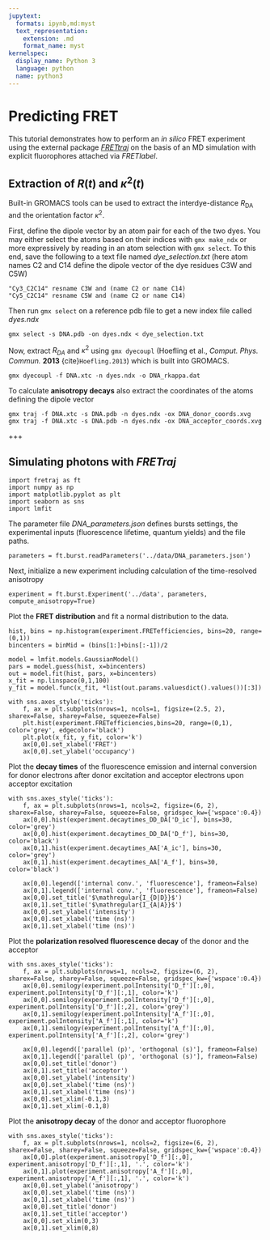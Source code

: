 ```yaml
---
jupytext:
  formats: ipynb,md:myst
  text_representation:
    extension: .md
    format_name: myst
kernelspec:
  display_name: Python 3
  language: python
  name: python3
---
```


# Predicting FRET

This tutorial demonstrates how to perform an *in silico* FRET experiment using the external package [*FRETtraj*](https://rna-fretools.github.io/fretraj/intro.html) on the basis of an MD simulation with explicit fluorophores attached via *FRETlabel*.

## Extraction of $R(t)$ and $\kappa ^2(t)$
Built-in GROMACS tools can be used to extract the interdye-distance $R_\text{DA}$ and the orientation factor $\kappa ^2$.

First, define the dipole vector by an atom pair for each of the two dyes. You may either select the atoms based on their indices with `gmx make_ndx` or more expressively by reading in an atom selection with `gmx select`. To this end, save the following to a text file named *dye_selection.txt* (here atom names C2 and C14 define the dipole vector of the dye residues C3W and C5W)
```
"Cy3_C2C14" resname C3W and (name C2 or name C14)
"Cy5_C2C14" resname C5W and (name C2 or name C14)
```

Then run `gmx select` on a reference pdb file to get a new index file called *dyes.ndx*
```
gmx select -s DNA.pdb -on dyes.ndx < dye_selection.txt
```

Now, extract $R_{DA}$ and $\kappa ^2$ using `gmx dyecoupl` (Hoefling et al., *Comput. Phys. Commun.* **2013** {cite}`Hoefling.2013`) which is built into GROMACS. 

```
gmx dyecoupl -f DNA.xtc -n dyes.ndx -o DNA_rkappa.dat
```

To calculate **anisotropy decays** also extract the coordinates of the atoms defining the dipole vector

```
gmx traj -f DNA.xtc -s DNA.pdb -n dyes.ndx -ox DNA_donor_coords.xvg
gmx traj -f DNA.xtc -s DNA.pdb -n dyes.ndx -ox DNA_acceptor_coords.xvg
```

+++

## Simulating photons with *FRETraj*

```{code-cell} ipython3
import fretraj as ft
import numpy as np
import matplotlib.pyplot as plt
import seaborn as sns
import lmfit
```

The parameter file *DNA_parameters.json* defines bursts settings, the experimental inputs (fluorescence lifetime, quantum yields) and the file paths.

```{code-cell} ipython3
parameters = ft.burst.readParameters('../data/DNA_parameters.json')
```

Next, initialize a new experiment including calculation of the time-resolved anisotropy

```{code-cell} ipython3
experiment = ft.burst.Experiment('../data', parameters, compute_anisotropy=True)
```

Plot the **FRET distribution** and fit a normal distribution to the data.

```{code-cell} ipython3
hist, bins = np.histogram(experiment.FRETefficiencies, bins=20, range=(0,1))
bincenters = binMid = (bins[1:]+bins[:-1])/2
```

```{code-cell} ipython3
model = lmfit.models.GaussianModel()
pars = model.guess(hist, x=bincenters)
out = model.fit(hist, pars, x=bincenters)
x_fit = np.linspace(0,1,100)
y_fit = model.func(x_fit, *list(out.params.valuesdict().values())[:3])
```

```{code-cell} ipython3
with sns.axes_style('ticks'):
    f, ax = plt.subplots(nrows=1, ncols=1, figsize=(2.5, 2), sharex=False, sharey=False, squeeze=False)
    plt.hist(experiment.FRETefficiencies,bins=20, range=(0,1), color='grey', edgecolor='black')
    plt.plot(x_fit, y_fit, color='k')
    ax[0,0].set_xlabel('FRET')
    ax[0,0].set_ylabel('occupancy')
```

Plot the **decay times** of the fluorescence emission and internal conversion for donor electrons after donor excitation and acceptor electrons upon acceptor excitation

```{code-cell} ipython3
with sns.axes_style('ticks'):
    f, ax = plt.subplots(nrows=1, ncols=2, figsize=(6, 2), sharex=False, sharey=False, squeeze=False, gridspec_kw={'wspace':0.4})
    ax[0,0].hist(experiment.decaytimes_DD_DA['D_ic'], bins=30, color='grey')
    ax[0,0].hist(experiment.decaytimes_DD_DA['D_f'], bins=30, color='black')
    ax[0,1].hist(experiment.decaytimes_AA['A_ic'], bins=30, color='grey')
    ax[0,1].hist(experiment.decaytimes_AA['A_f'], bins=30, color='black')
    
    ax[0,0].legend(['internal conv.', 'fluorescence'], frameon=False)
    ax[0,1].legend(['internal conv.', 'fluorescence'], frameon=False)
    ax[0,0].set_title('$\mathregular{I_{D|D}}$')
    ax[0,1].set_title('$\mathregular{I_{A|A}}$')
    ax[0,0].set_ylabel('intensity')
    ax[0,0].set_xlabel('time (ns)')
    ax[0,1].set_xlabel('time (ns)')
```

Plot the **polarization resolved fluorescence decay** of the donor and the acceptor

```{code-cell} ipython3
with sns.axes_style('ticks'):
    f, ax = plt.subplots(nrows=1, ncols=2, figsize=(6, 2), sharex=False, sharey=False, squeeze=False, gridspec_kw={'wspace':0.4})
    ax[0,0].semilogy(experiment.polIntensity['D_f'][:,0], experiment.polIntensity['D_f'][:,1], color='k')
    ax[0,0].semilogy(experiment.polIntensity['D_f'][:,0], experiment.polIntensity['D_f'][:,2], color='grey')
    ax[0,1].semilogy(experiment.polIntensity['A_f'][:,0], experiment.polIntensity['A_f'][:,1], color='k')
    ax[0,1].semilogy(experiment.polIntensity['A_f'][:,0], experiment.polIntensity['A_f'][:,2], color='grey')
    
    ax[0,0].legend(['parallel (p)', 'orthogonal (s)'], frameon=False)
    ax[0,1].legend(['parallel (p)', 'orthogonal (s)'], frameon=False)
    ax[0,0].set_title('donor')
    ax[0,1].set_title('acceptor')
    ax[0,0].set_ylabel('intensity')
    ax[0,0].set_xlabel('time (ns)')
    ax[0,1].set_xlabel('time (ns)')
    ax[0,0].set_xlim(-0.1,3)
    ax[0,1].set_xlim(-0.1,8)
```

Plot the **anisotropy decay** of the donor and acceptor fluorophore

```{code-cell} ipython3
with sns.axes_style('ticks'):
    f, ax = plt.subplots(nrows=1, ncols=2, figsize=(6, 2), sharex=False, sharey=False, squeeze=False, gridspec_kw={'wspace':0.4})
    ax[0,0].plot(experiment.anisotropy['D_f'][:,0], experiment.anisotropy['D_f'][:,1], '.', color='k')
    ax[0,1].plot(experiment.anisotropy['A_f'][:,0], experiment.anisotropy['A_f'][:,1], '.', color='k')
    ax[0,0].set_ylabel('anisotropy')
    ax[0,0].set_xlabel('time (ns)')
    ax[0,1].set_xlabel('time (ns)')
    ax[0,0].set_title('donor')
    ax[0,1].set_title('acceptor')
    ax[0,0].set_xlim(0,3)
    ax[0,1].set_xlim(0,8)
```
